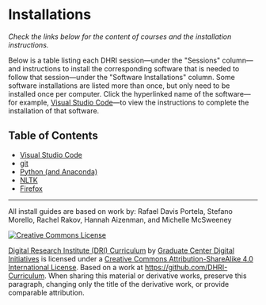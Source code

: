 # Installations

_Check the links below for the content of courses and the installation instructions._

Below is a table listing each DHRI session—under the "Sessions" column—and instructions to install the corresponding software that is needed to follow that session—under the "Software Installations" column. Some software installations are listed more than once, but only need to be installed once per computer. Click the hyperlinked name of the software—for example, [Visual Studio Code](sections/vscode.md)—to view the instructions to complete the installation of that software.  

## Table of Contents

- [Visual Studio Code](guides/visual-studio-code.md)
- [git](guides/git.md)
- [Python (and Anaconda)](guides/python.md)
- [NLTK](guides/nltk.md)
- [Firefox](guides/firefox.md)
<!--
[Intro to R](https://github.com/GC-DRI/R) | [R](sections/R.md) |
[Data Analysis with R](https://github.com/GC-DRI/R_data_analysis) | [R](sections/R.md) |
[Data Visualization with R](https://github.com/GC-DRI/R_data_vis) | [R](sections/R.md) |
[Mapping](https://github.com/GC-DRI/mapping) | [QGIS](sections/qgis.md) |
[Omeka](https://github.com/GC-DRI/omeka) | [Omeka](https://github.com/GCDigitalFellows/omeka/blob/master/sections/omekainstall.md) | [Omeka.net](https://github.com/GCDigitalFellows/omeka/blob/master/omekainstall.md) |
[Twitter API](https://github.com/GC-DRI/twitter-api) | [Python](sections/python.md), [Tweepy](sections/tweepy.md) | [Conda](sections/conda.md), [Jupyter](sections/jupyter.md) |
-->

<!--
Additional Guides  
These are two additional guides you may reference to assist with Conda and Jupyter Notebook:  
[Conda Package Management](sections/conda.md)  
[Jupyter Notebook](sections/jupyter.md)  
-->

---

All install guides are based on work by: Rafael Davis Portela, Stefano Morello, Rachel Rakov, Hannah Aizenman, and Michelle McSweeney

[![Creative Commons License](https://i.creativecommons.org/l/by-sa/4.0/88x31.png)](http://creativecommons.org/licenses/by-sa/4.0/)

[Digital Research Institute (DRI) Curriculum](http://purl.org/dc/terms/) by [Graduate Center Digital Initiatives](https://gcdi.commons.gc.cuny.edu/) is licensed under a [Creative Commons Attribution-ShareAlike 4.0 International License](http://creativecommons.org/licenses/by-sa/4.0/). Based on a work at <https://github.com/DHRI-Curriculum>. When sharing this material or derivative works, preserve this paragraph, changing only the title of the derivative work, or provide comparable attribution.
